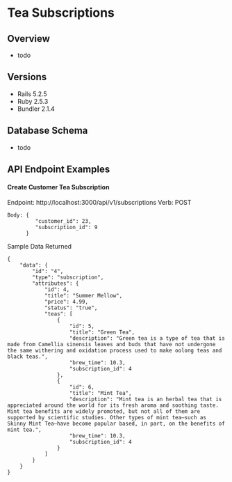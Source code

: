 # Tea Subscriptions

## Overview
- todo

## Versions

- Rails 5.2.5
- Ruby 2.5.3
- Bundler 2.1.4

## Database Schema
- todo

## API Endpoint Examples

#### Create Customer Tea Subscription

Endpoint: http://localhost:3000/api/v1/subscriptions
Verb: POST

```
Body: {
         "customer_id": 23,
         "subscription_id": 9
      }
```

Sample Data Returned

```
{
    "data": {
        "id": "4",
        "type": "subscription",
        "attributes": {
            "id": 4,
            "title": "Summer Mellow",
            "price": 4.99,
            "status": "true",
            "teas": [
                {
                    "id": 5,
                    "title": "Green Tea",
                    "description": "Green tea is a type of tea that is made from Camellia sinensis leaves and buds that have not undergone the same withering and oxidation process used to make oolong teas and black teas.",
                    "brew_time": 10.3,
                    "subscription_id": 4
                },
                {
                    "id": 6,
                    "title": "Mint Tea",
                    "description": "Mint tea is an herbal tea that is appreciated around the world for its fresh aroma and soothing taste. Mint tea benefits are widely promoted, but not all of them are supported by scientific studies. Other types of mint tea—such as Skinny Mint Tea—have become popular based, in part, on the benefits of mint tea.",
                    "brew_time": 10.3,
                    "subscription_id": 4
                }
            ]
        }
    }
}
```
